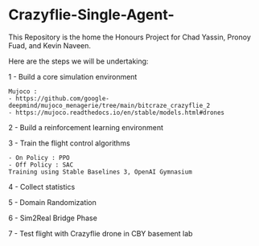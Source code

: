 # Crazyflie-Single-Agent-
This Repository is the home the Honours Project for Chad Yassin, Pronoy Fuad, and Kevin Naveen.


Here are the steps we will be undertaking:

1 - Build a core simulation environment

    Mujoco :
    - https://github.com/google-deepmind/mujoco_menagerie/tree/main/bitcraze_crazyflie_2
    - https://mujoco.readthedocs.io/en/stable/models.html#drones

2 - Build a reinforcement learning environment

3 - Train the flight control algorithms
 
    - On Policy : PPO
    - Off Policy : SAC
    Training using Stable Baselines 3, OpenAI Gymnasium


    
4 - Collect statistics

5 - Domain Randomization

6 - Sim2Real Bridge Phase

7 - Test flight with Crazyflie drone in CBY basement lab
